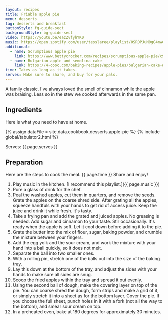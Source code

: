 ```yaml
---
layout: recipes
title: Friable apple pie
menu: desserts
tag: desserts and breakfast
buttonStyle: fg-guide-sect
backgroundStyle: bg-guide-sect
video: https://youtu.be/eazZvfyhYK0
music: https://open.spotify.com/user/tesslaree/playlist/0SROPJuM0gG4mwGCBNOOKL?
additional:
  - name: Scrumptious apple pie
    link: https://www.bettycrocker.com/recipes/scrumptious-apple-pie/c9a4acc6-85aa-4128-b0b0-1a17bdbe05e0
  - name: Bulgarian apple and semolina cake
    link: https://4-cooc.com/baking-recipes/apple-pies/bulgarian-cake-with-apples-and-semolina/
time: Takes as long as it takes.
serves: Make sure to share, and buy for your pals.
---
```


A family classic. I've always loved the smell of cinnamon while the apple was braising. Less so in the stew we cooked afterwards in the same pan.
<!-- excerpt-end -->

## Ingredients

Here is what you need to have at home.

{% assign dataFile = site.data.cookbook.desserts.apple-pie %}
{% include global/tabulator2.html %}


Serves: {{ page.serves }}

## Preparation

Here are the steps to cook the meal. {{ page.time }} Share and enjoy!

1. Play music in the kitchen. [I recommend this playlist.]({{ page.music }})
2. Pore a glass of drink for the chef.
3. Peal the washed apples, cut them in quarters, and remove the seeds. Grate the apples on the coarse shred side. After grating all the apples, squeeze handfuls with your hands to get rid of access juice. Keep the juice and drink it while fresh. It's tasty.
4. Take a frying pan and add the grated and juiced apples. No greasing is needed. Add sugar and cinnamon to your taste. Stir occasionally. It's ready when the apple is soft. Let it cool down before adding it to the pie.
5. Grate the butter into the mix of flour, sugar, baking powder, and crumble the mixture between your fingers.
6. Add the egg yolk and the sour cream, and work the mixture with your hand into a ball quickly, so it does not melt.
7. Separate the ball into two smaller ones.
8. With a rolling pin, stretch one of the balls out into the size of the baking tray.
9. Lay this down at the bottom of the tray, and adjust the sides with your hands to make sure all sides are snug.
10. Scoop the fried apples within the tray and spread it out evenly.
11. Using the second ball of dough, make the covering layer on top of the pie. You can coarse shred the dough, form strips and make a grid of it, or simply stretch it into a sheet as for the bottom layer. Cover the pie. If you choose the full sheet, punch holes in it with a fork (not all the way to the bottom), and smear sour cream on top.
12. In a preheated oven, bake at 180 degrees for approximately 30 minutes.